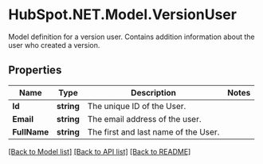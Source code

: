 # HubSpot.NET.Model.VersionUser
Model definition for a version user. Contains addition information about the user who created a version.

## Properties

Name | Type | Description | Notes
------------ | ------------- | ------------- | -------------
**Id** | **string** | The unique ID of the User. | 
**Email** | **string** | The email address of the user. | 
**FullName** | **string** | The first and last name of the User. | 

[[Back to Model list]](../README.md#documentation-for-models) [[Back to API list]](../README.md#documentation-for-api-endpoints) [[Back to README]](../README.md)


